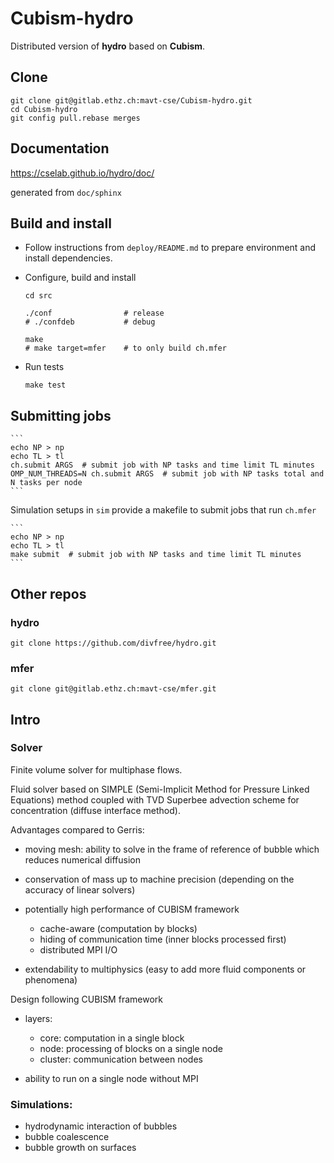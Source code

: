 # Cubism-hydro

Distributed version of **hydro** based on **Cubism**.

## Clone

    git clone git@gitlab.ethz.ch:mavt-cse/Cubism-hydro.git
    cd Cubism-hydro
    git config pull.rebase merges

## Documentation

<https://cselab.github.io/hydro/doc/>

generated from `doc/sphinx`

## Build and install

*   Follow instructions from `deploy/README.md` to
prepare environment and install dependencies.
*   Configure, build and install

     ```
     cd src

     ./conf                # release
     # ./confdeb           # debug 

     make
     # make target=mfer    # to only build ch.mfer
     ```

*   Run tests

     ```
     make test
     ```

## Submitting jobs

    ```
    echo NP > np
    echo TL > tl
    ch.submit ARGS  # submit job with NP tasks and time limit TL minutes
    OMP_NUM_THREADS=N ch.submit ARGS  # submit job with NP tasks total and N tasks per node
    ```

Simulation setups in `sim` provide a makefile to submit jobs that run `ch.mfer`

    ```
    echo NP > np
    echo TL > tl
    make submit  # submit job with NP tasks and time limit TL minutes
    ```

## Other repos

### hydro

    git clone https://github.com/divfree/hydro.git 

### mfer

    git clone git@gitlab.ethz.ch:mavt-cse/mfer.git

## Intro

### Solver

Finite volume solver for multiphase flows.

Fluid solver based on SIMPLE 
(Semi-Implicit Method for Pressure Linked Equations) 
method coupled
with TVD Superbee advection scheme for concentration (diffuse interface method).

Advantages compared to Gerris:

* moving mesh: ability to solve in the frame of reference of bubble 
which reduces numerical diffusion 

* conservation of mass up to machine precision 
(depending on the accuracy of linear solvers)

* potentially high performance of CUBISM framework
  - cache-aware (computation by blocks)
  - hiding of communication time (inner blocks processed first)
  - distributed MPI I/O 

* extendability to multiphysics (easy to add more fluid components or phenomena)


Design following CUBISM framework 

* layers:   
  - core: computation in a single block
  - node: processing of blocks on a single node 
  - cluster: communication between nodes

* ability to run on a single node without MPI

### Simulations:

* hydrodynamic interaction of bubbles
* bubble coalescence
* bubble growth on surfaces


  
